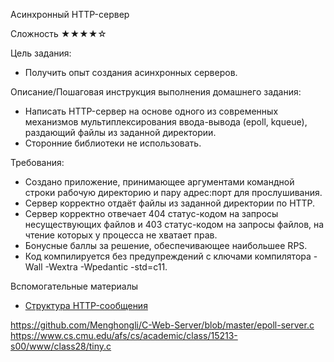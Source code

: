 Асинхронный HTTP-сервер

Сложность
★★★★☆

Цель задания:
- Получить опыт создания асинхронных серверов.

Описание/Пошаговая инструкция выполнения домашнего задания:
- Написать HTTP-сервер на основе одного из современных механизмов мультиплексирования ввода-вывода (epoll, kqueue), раздающий файлы из заданной директории.
- Сторонние библиотеки не использовать.

Требования:
- Создано приложение, принимающее аргументами командной строки рабочую директорию и пару адрес:порт для прослушивания.
- Сервер корректно отдаёт файлы из заданной директории по HTTP.
- Сервер корректно отвечает 404 статус-кодом на запросы несуществующих файлов и 403 статус-кодом на запросы файлов, на чтение которых у процесса не хватает прав.
- Бонусные баллы за решение, обеспечивающее наибольшее RPS.
- Код компилируется без предупреждений с ключами компилятора -Wall -Wextra -Wpedantic -std=c11.

Вспомогательные материалы
- [Структура HTTP-сообщения](https://ru.wikipedia.org/wiki/HTTP#%D0%A1%D1%82%D1%80%D1%83%D0%BA%D1%82%D1%83%D1%80%D0%B0_HTTP-%D1%81%D0%BE%D0%BE%D0%B1%D1%89%D0%B5%D0%BD%D0%B8%D1%8F)


https://github.com/Menghongli/C-Web-Server/blob/master/epoll-server.c
https://www.cs.cmu.edu/afs/cs/academic/class/15213-s00/www/class28/tiny.c
